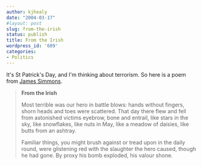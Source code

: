 ```yaml
---
author: kjhealy
date: "2004-03-17"
#layout: post
slug: from-the-irish
status: publish
title: From the Irish
wordpress_id: '609'
categories:
- Politics
---
```


It's St Patrick's Day, and I'm thinking about terrorism. So here is a poem from [James Simmons](http://www.pgil-eirdata.org/html/pgil_datasets/authors/s/Simmons,J/life.htm).

> **From the Irish**
>
> Most terrible was our hero in battle blows:
>  hands without fingers, shorn heads and toes
>  were scattered. That day there flew and fell
>  from astonished victims eyebrow, bone and entrail,
>  like stars in the sky, like snowflakes, like nuts in May,
>  like a meadow of daisies, like butts from an ashtray.
>
> Familiar things, you might brush against or tread
>  upon in the daily round, were glistening red
>  with the slaughter the hero caused, though he had gone.
>  By proxy his bomb exploded, his valour shone.
